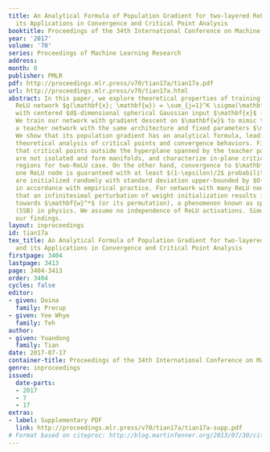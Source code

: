 ```yaml
---
title: An Analytical Formula of Population Gradient for two-layered ReLU network and
  its Applications in Convergence and Critical Point Analysis
booktitle: Proceedings of the 34th International Conference on Machine Learning
year: '2017'
volume: '70'
series: Proceedings of Machine Learning Research
address: 
month: 0
publisher: PMLR
pdf: http://proceedings.mlr.press/v70/tian17a/tian17a.pdf
url: http://proceedings.mlr.press/v70/tian17a.html
abstract: In this paper, we explore theoretical properties of training a two-layered
  ReLU network $g(\mathbf{x}; \mathbf{w}) = \sum_{j=1}^K \sigma(\mathbf{w}_j^\top\mathbf{x})$
  with centered $d$-dimensional spherical Gaussian input $\mathbf{x}$ ($\sigma$=ReLU).
  We train our network with gradient descent on $\mathbf{w}$ to mimic the output of
  a teacher network with the same architecture and fixed parameters $\mathbf{w}^*$.
  We show that its population gradient has an analytical formula, leading to interesting
  theoretical analysis of critical points and convergence behaviors. First, we prove
  that critical points outside the hyperplane spanned by the teacher parameters (“out-of-plane“)
  are not isolated and form manifolds, and characterize in-plane critical-point-free
  regions for two-ReLU case. On the other hand, convergence to $\mathbf{w}^*$ for
  one ReLU node is guaranteed with at least $(1-\epsilon)/2$ probability, if weights
  are initialized randomly with standard deviation upper-bounded by $O(\epsilon/\sqrt{d})$,
  in accordance with empirical practice. For network with many ReLU nodes, we prove
  that an infinitesimal perturbation of weight initialization results in convergence
  towards $\mathbf{w}^*$ (or its permutation), a phenomenon known as spontaneous symmetric-breaking
  (SSB) in physics. We assume no independence of ReLU activations. Simulation verifies
  our findings.
layout: inproceedings
id: tian17a
tex_title: An Analytical Formula of Population Gradient for two-layered {R}e{LU} network
  and its Applications in Convergence and Critical Point Analysis
firstpage: 3404
lastpage: 3413
page: 3404-3413
order: 3404
cycles: false
editor:
- given: Doina
  family: Precup
- given: Yee Whye
  family: Teh
author:
- given: Yuandong
  family: Tian
date: 2017-07-17
container-title: Proceedings of the 34th International Conference on Machine Learning
genre: inproceedings
issued:
  date-parts:
  - 2017
  - 7
  - 17
extras:
- label: Supplementary PDF
  link: http://proceedings.mlr.press/v70/tian17a/tian17a-supp.pdf
# Format based on citeproc: http://blog.martinfenner.org/2013/07/30/citeproc-yaml-for-bibliographies/
---
```

